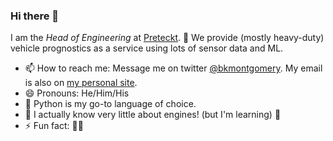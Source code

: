 ### Hi there 👋

I am the _Head of Engineering_ at [Preteckt](https://www.preteckt.com).
🔮 We provide  (mostly heavy-duty) vehicle prognostics as a service using lots of sensor data and ML.

- 📫 How to reach me: Message me on twitter [@bkmontgomery](https://twitter.com/bkmontgomery). My email is also on [my personal site](https://bradmontgomery.net).
- 😄 Pronouns: He/Him/His
- 🐍 Python is my go-to language of choice.
- 🚌 I actually know very little about engines! (but I'm learning) 🚛
- ⚡ Fun fact: 💙🚴

<!--
**bradmontgomery/bradmontgomery** is a ✨ _special_ ✨ repository because its `README.md` (this file) appears on your GitHub profile.

Here are some ideas to get you started:

- 🔭 I’m currently working on ...
- 🌱 I’m currently learning ...
- 👯 I’m looking to collaborate on ...
- 🤔 I’m looking for help with ...
- 💬 Ask me about ...
- 📫 How to reach me: ...
- 😄 Pronouns: ...
- ⚡ Fun fact: ...
-->
